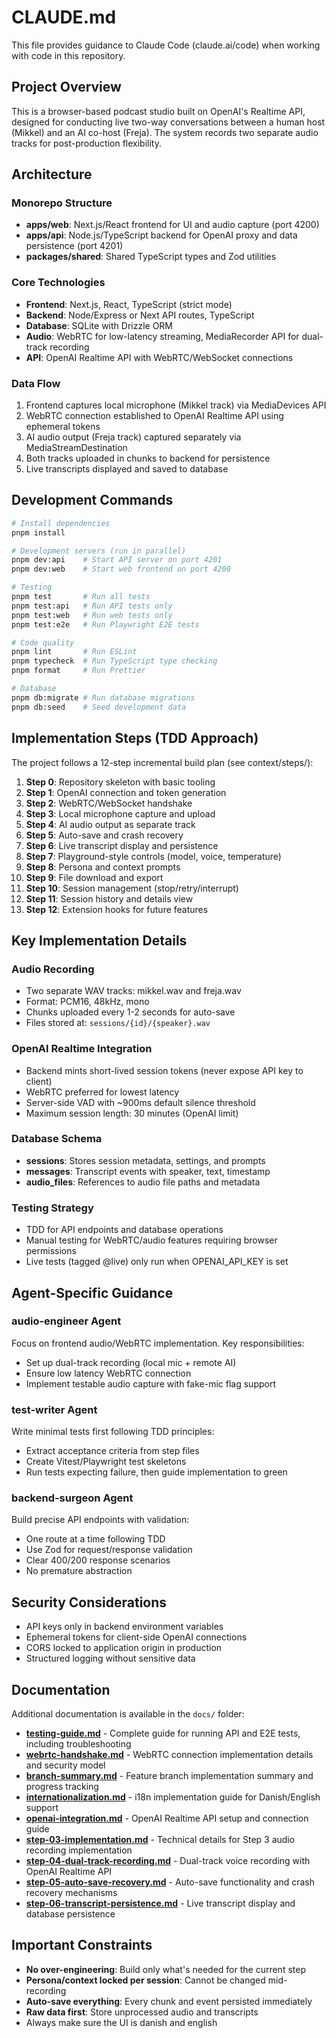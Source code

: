 # CLAUDE.md

This file provides guidance to Claude Code (claude.ai/code) when working with code in this repository.

## Project Overview

This is a browser-based podcast studio built on OpenAI's Realtime API, designed for conducting live two-way conversations between a human host (Mikkel) and an AI co-host (Freja). The system records two separate audio tracks for post-production flexibility.

## Architecture

### Monorepo Structure
- **apps/web**: Next.js/React frontend for UI and audio capture (port 4200)
- **apps/api**: Node.js/TypeScript backend for OpenAI proxy and data persistence (port 4201)
- **packages/shared**: Shared TypeScript types and Zod utilities

### Core Technologies
- **Frontend**: Next.js, React, TypeScript (strict mode)
- **Backend**: Node/Express or Next API routes, TypeScript
- **Database**: SQLite with Drizzle ORM
- **Audio**: WebRTC for low-latency streaming, MediaRecorder API for dual-track recording
- **API**: OpenAI Realtime API with WebRTC/WebSocket connections

### Data Flow
1. Frontend captures local microphone (Mikkel track) via MediaDevices API
2. WebRTC connection established to OpenAI Realtime API using ephemeral tokens
3. AI audio output (Freja track) captured separately via MediaStreamDestination
4. Both tracks uploaded in chunks to backend for persistence
5. Live transcripts displayed and saved to database

## Development Commands

```bash
# Install dependencies
pnpm install

# Development servers (run in parallel)
pnpm dev:api    # Start API server on port 4201
pnpm dev:web    # Start web frontend on port 4200

# Testing
pnpm test       # Run all tests
pnpm test:api   # Run API tests only  
pnpm test:web   # Run web tests only
pnpm test:e2e   # Run Playwright E2E tests

# Code quality
pnpm lint       # Run ESLint
pnpm typecheck  # Run TypeScript type checking
pnpm format     # Run Prettier

# Database
pnpm db:migrate # Run database migrations
pnpm db:seed    # Seed development data
```

## Implementation Steps (TDD Approach)

The project follows a 12-step incremental build plan (see context/steps/):

1. **Step 0**: Repository skeleton with basic tooling
2. **Step 1**: OpenAI connection and token generation
3. **Step 2**: WebRTC/WebSocket handshake
4. **Step 3**: Local microphone capture and upload
5. **Step 4**: AI audio output as separate track
6. **Step 5**: Auto-save and crash recovery
7. **Step 6**: Live transcript display and persistence
8. **Step 7**: Playground-style controls (model, voice, temperature)
9. **Step 8**: Persona and context prompts
10. **Step 9**: File download and export
11. **Step 10**: Session management (stop/retry/interrupt)
12. **Step 11**: Session history and details view
13. **Step 12**: Extension hooks for future features

## Key Implementation Details

### Audio Recording
- Two separate WAV tracks: mikkel.wav and freja.wav
- Format: PCM16, 48kHz, mono
- Chunks uploaded every 1-2 seconds for auto-save
- Files stored at: `sessions/{id}/{speaker}.wav`

### OpenAI Realtime Integration
- Backend mints short-lived session tokens (never expose API key to client)
- WebRTC preferred for lowest latency
- Server-side VAD with ~900ms default silence threshold
- Maximum session length: 30 minutes (OpenAI limit)

### Database Schema
- **sessions**: Stores session metadata, settings, and prompts
- **messages**: Transcript events with speaker, text, timestamp
- **audio_files**: References to audio file paths and metadata

### Testing Strategy
- TDD for API endpoints and database operations
- Manual testing for WebRTC/audio features requiring browser permissions
- Live tests (tagged @live) only run when OPENAI_API_KEY is set

## Agent-Specific Guidance

### audio-engineer Agent
Focus on frontend audio/WebRTC implementation. Key responsibilities:
- Set up dual-track recording (local mic + remote AI)
- Ensure low latency WebRTC connection
- Implement testable audio capture with fake-mic flag support

### test-writer Agent  
Write minimal tests first following TDD principles:
- Extract acceptance criteria from step files
- Create Vitest/Playwright test skeletons
- Run tests expecting failure, then guide implementation to green

### backend-surgeon Agent
Build precise API endpoints with validation:
- One route at a time following TDD
- Use Zod for request/response validation
- Clear 400/200 response scenarios
- No premature abstraction

## Security Considerations
- API keys only in backend environment variables
- Ephemeral tokens for client-side OpenAI connections
- CORS locked to application origin in production
- Structured logging without sensitive data

## Documentation

Additional documentation is available in the `docs/` folder:

- **[testing-guide.md](docs/testing-guide.md)** - Complete guide for running API and E2E tests, including troubleshooting
- **[webrtc-handshake.md](docs/webrtc-handshake.md)** - WebRTC connection implementation details and security model
- **[branch-summary.md](docs/branch-summary.md)** - Feature branch implementation summary and progress tracking
- **[internationalization.md](docs/internationalization.md)** - i18n implementation guide for Danish/English support
- **[openai-integration.md](docs/openai-integration.md)** - OpenAI Realtime API setup and connection guide
- **[step-03-implementation.md](docs/step-03-implementation.md)** - Technical details for Step 3 audio recording implementation
- **[step-04-dual-track-recording.md](docs/step-04-dual-track-recording.md)** - Dual-track voice recording with OpenAI Realtime API
- **[step-05-auto-save-recovery.md](docs/step-05-auto-save-recovery.md)** - Auto-save functionality and crash recovery mechanisms
- **[step-06-transcript-persistence.md](docs/step-06-transcript-persistence.md)** - Live transcript display and database persistence

## Important Constraints
- **No over-engineering**: Build only what's needed for the current step
- **Persona/context locked per session**: Cannot be changed mid-recording
- **Auto-save everything**: Every chunk and event persisted immediately
- **Raw data first**: Store unprocessed audio and transcripts
- Always make sure the UI is danish and english